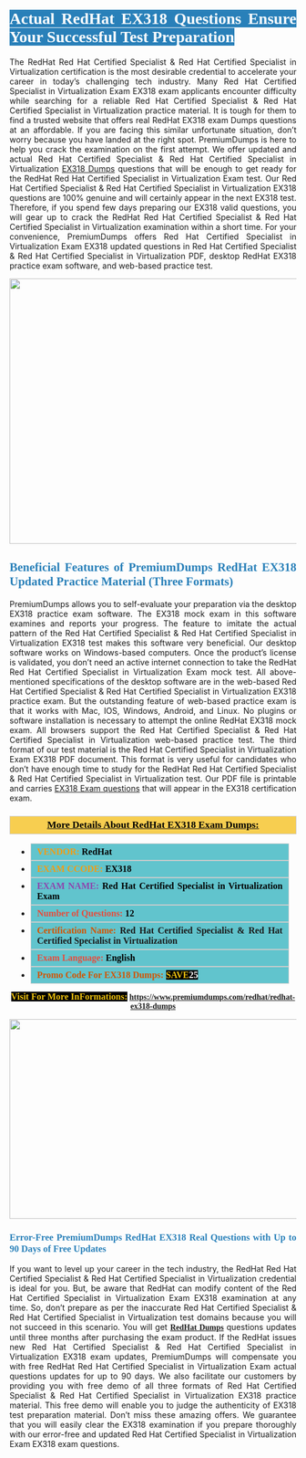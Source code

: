 <h1 style="text-align: justify;"><span style="color:#ffffff;"><span style="font-family:Georgia,serif;"><strong><span style="background-color:#2980b9;">Actual RedHat EX318 Questions Ensure Your Successful Test Preparation</span></strong></span></span></h1>

<p style="text-align: justify;">The RedHat Red Hat Certified Specialist & Red Hat Certified Specialist in Virtualization certification is the most desirable credential to accelerate your career in today’s challenging tech industry. Many Red Hat Certified Specialist in Virtualization Exam EX318 exam applicants encounter difficulty while searching for a reliable Red Hat Certified Specialist & Red Hat Certified Specialist in Virtualization practice material. It is tough for them to find a trusted website that offers real RedHat EX318 exam Dumps questions at an affordable. If you are facing this similar unfortunate situation, don’t worry because you have landed at the right spot. PremiumDumps is here to help you crack the examination on the first attempt. We offer updated and actual Red Hat Certified Specialist & Red Hat Certified Specialist in Virtualization <a href="https://www.premiumdumps.com/redhat/redhat-ex318-dumps">EX318 Dumps</a> questions that will be enough to get ready for the RedHat Red Hat Certified Specialist in Virtualization Exam test. Our Red Hat Certified Specialist & Red Hat Certified Specialist in Virtualization EX318 questions are 100% genuine and will certainly appear in the next EX318 test. Therefore, if you spend few days preparing our EX318 valid questions, you will gear up to crack the RedHat Red Hat Certified Specialist & Red Hat Certified Specialist in Virtualization examination within a short time. For your convenience, PremiumDumps offers Red Hat Certified Specialist in Virtualization Exam EX318 updated questions in Red Hat Certified Specialist & Red Hat Certified Specialist in Virtualization PDF, desktop RedHat EX318 practice exam software, and web-based practice test.</p>

<p style="text-align: center;"><a href="https://www.premiumdumps.com/redhat/redhat-ex318-dumps"><img alt="" src="https://i.imgur.com/KJGzbJ2.jpeg" style="width: 700px; height: 465px;" /></a></p>

<h2 style="text-align: justify;"><span style="color:#2980b9;"><span style="font-family:Georgia,serif;"><strong>Beneficial Features of PremiumDumps RedHat EX318 Updated Practice Material (Three Formats)</strong></span></span></h2>

<p style="text-align: justify;">PremiumDumps allows you to self-evaluate your preparation via the desktop EX318 practice exam software. The EX318 mock exam in this software examines and reports your progress. The feature to imitate the actual pattern of the Red Hat Certified Specialist & Red Hat Certified Specialist in Virtualization EX318 test makes this software very beneficial. Our desktop software works on Windows-based computers. Once the product’s license is validated, you don’t need an active internet connection to take the RedHat Red Hat Certified Specialist in Virtualization Exam mock test. All above-mentioned specifications of the desktop software are in the web-based Red Hat Certified Specialist & Red Hat Certified Specialist in Virtualization EX318 practice exam. But the outstanding feature of web-based practice exam is that it works with Mac, IOS, Windows, Android, and Linux. No plugins or software installation is necessary to attempt the online RedHat EX318 mock exam. All browsers support the Red Hat Certified Specialist & Red Hat Certified Specialist in Virtualization web-based practice test. The third format of our test material is the Red Hat Certified Specialist in Virtualization Exam EX318 PDF document. This format is very useful for candidates who don’t have enough time to study for the RedHat Red Hat Certified Specialist & Red Hat Certified Specialist in Virtualization test. Our PDF file is printable and carries <a href="https://www.premiumdumps.com/redhat/redhat-ex318-dumps">EX318 Exam questions</a> that will appear in the EX318 certification exam.</p>

<h3 style="background: #f7ce50; border: 1px solid rgb(204, 204, 204); padding: 5px 10px; text-align: center;"><span style="font-family:Georgia,serif;"><u><u><span style="color:#000000;"><span style="font-size:11pt"><span style="line-height:normal"><b><span style="font-size:13.0pt"><span cambria="">More Details About RedHat EX318 Exam Dumps:</span></span></b></span></span></span></u></u></span></h3>

<ul>
	<li style="margin:0cm 10pt">
	<div style="background:#61c4cd; border: 1px solid rgb(204, 204, 204); padding: 5px 10px; text-align: justify;"><span style="font-family:Georgia,serif;"><span style="font-size:11pt"><span style="line-height:normal"><b><span style="font-size:12.0pt"><span new="" roman="" times=""><span style="color:#f39c12;">VENDOR:</span> <span style="color:#000000;">RedHat</span></span></span></b></span></span></span></div>
	</li>
	<li style="margin:0cm 10pt">
	<div style="background: #61c4cd; border: 1px solid rgb(204, 204, 204); padding: 5px 10px; text-align: justify;"><span style="font-family:Georgia,serif;"><span style="font-size:11pt"><span style="line-height:normal"><b><span style="font-size:12.0pt"><span new="" roman="" times=""><span style="color:#f39c12;">EXAM CCODE:</span> <span style="color:#000000;">EX318</span></span></span></b></span></span></span></div>
	</li>
	<li style="margin:0cm 10pt">
	<div style="background: #61c4cd; border: 1px solid rgb(204, 204, 204); padding: 5px 10px; text-align: justify;"><span style="font-family:Georgia,serif;"><span style="font-size:11pt"><span style="line-height:normal"><b><span style="font-size:12.0pt"><span new="" roman="" times=""><span style="color:#8e44ad;">EXAM NAME:</span> <span style="color:#000000;">Red Hat Certified Specialist in Virtualization Exam</span></span></span></b></span></span></span></div>
	</li>
	<li style="margin:0cm 10pt">
	<div style="background: #61c4cd; border: 1px solid rgb(204, 204, 204); padding: 5px 10px;"><span style="font-family:Georgia,serif;"><span style="font-size:11pt"><span style="line-height:normal"><b><span style="font-size:12.0pt"><span new="" roman="" times=""><span style="color:#e74c3c;">Number of Questions:</span><span style="color:#000000;"><span style="color:#f1c40f;"> </span>12</span></span></span></b></span></span></span></div>
	</li>
	<li style="margin:0cm 10pt">
	<div style="background: #61c4cd; border: 1px solid rgb(204, 204, 204); padding: 5px 10px; text-align: justify;"><span style="font-family:Georgia,serif;"><span style="font-size:11pt"><span style="line-height:normal"><b><span style="font-size:12.0pt"><span new="" roman="" times=""><span style="color:#d35400;">Certification Name:</span> Red Hat Certified Specialist & Red Hat Certified Specialist in Virtualization</span></span></b></span></span></span></div>
	</li>
	<li style="margin:0cm 10pt">
	<div style="background: #61c4cd; border: 1px solid rgb(204, 204, 204); padding: 5px 10px; text-align: justify;"><span style="font-family:Georgia,serif;"><span style="font-size:11pt"><span style="line-height:normal"><b><span style="font-size:12.0pt"><span new="" roman="" times=""><span style="color:#e74c3c;">Exam Language:</span> <span style="color:#000000;">English</span></span></span></b></span></span></span></div>
	</li>
	<li style="margin:0cm 10pt">
	<div style="background: #61c4cd; border: 1px solid rgb(204, 204, 204); padding: 5px 10px;"><span style="font-family:Georgia,serif;"><span style="font-size:11pt"><span style="line-height:normal"><b><span style="font-size:12.0pt"><span new="" roman="" times=""><span style="color:#d35400;">Promo Code For EX318 Dumps:</span><span style="color:#f1c40f;"> <span style="background-color:#000000;">SAVE</span></span><span style="color:#ffffff;"><span style="background-color:#000000;">25</span></span></span></span></b></span></span></span></div>
	</li>
</ul>

<p style="text-align: center;"><span style="font-family:Georgia,serif;"><strong><span style="font-size:16px;"><span style="color:#f1c40f;"><span style="background-color:#000000;">Visit For More InFormations:</span></span></span> <a href="https://www.premiumdumps.com/redhat/redhat-ex318-dumps">https://www.premiumdumps.com/redhat/redhat-ex318-dumps</a></strong></span></p>

<p style="text-align: center;"><strong><strong><a href="https://www.premiumdumps.com/redhat/redhat-ex318-dumps"><img alt="" src="https://i.imgur.com/F18GQwv.jpeg" style="width: 700px; height: 350px;" /></a></strong></strong></p>

<h3 style="text-align: justify;"><span style="color:#2980b9;"><span style="font-family:Georgia,serif;"><strong><strong><strong>Error-Free PremiumDumps RedHat EX318 Real Questions with Up to 90 Days of Free Updates</strong></strong></strong></span></span></h3>

<p style="text-align: justify;">If you want to level up your career in the tech industry, the RedHat Red Hat Certified Specialist & Red Hat Certified Specialist in Virtualization credential is ideal for you. But, be aware that RedHat can modify content of the Red Hat Certified Specialist in Virtualization Exam EX318 examination at any time. So, don’t prepare as per the inaccurate Red Hat Certified Specialist & Red Hat Certified Specialist in Virtualization test domains because you will not succeed in this scenario. You will get <span style="font-family:Georgia,serif;"><strong><a href="https://www.premiumdumps.com/redhat-exam-dumps">RedHat Dumps</a></strong></span> questions updates until three months after purchasing the exam product. If the RedHat issues new Red Hat Certified Specialist & Red Hat Certified Specialist in Virtualization EX318 exam updates, PremiumDumps will compensate you with free RedHat Red Hat Certified Specialist in Virtualization Exam actual questions updates for up to 90 days. We also facilitate our customers by providing you with free demo of all three formats of Red Hat Certified Specialist & Red Hat Certified Specialist in Virtualization EX318 practice material. This free demo will enable you to judge the authenticity of EX318 test preparation material. Don’t miss these amazing offers. We guarantee that you will easily clear the EX318 examination if you prepare thoroughly with our error-free and updated Red Hat Certified Specialist in Virtualization Exam EX318 exam questions.</p>
